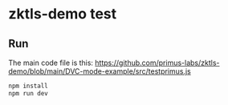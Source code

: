 # zktls-demo test

## Run
The main code file is this: https://github.com/primus-labs/zktls-demo/blob/main/DVC-mode-example/src/testprimus.js

```bash
npm install
npm run dev
```
